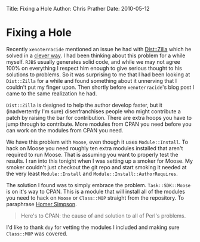 Title: Fixing a Hole 
Author: Chris Prather
Date: 2010-05-12

# Fixing a Hole

Recently `xenoterracide` mentioned an issue he had with [Dist::Zilla][1]
which he solved in a [clever way][2]. I had been thinking about this
problem for a while myself. `RJBS` usually generates solid code, and
while we may not agree 100% on everything I respect him enough to give
serious thought to his solutions to problems. So it was surprising to me
that I had been looking at `Dist::Zilla` for a while and found something
about it unnerving that I couldn't put my finger upon. Then shortly
before `xenoterracide`'s blog post I came to the same realization he
had. 

`Dist::Zilla` is designed to help the author develop faster, but it
(inadvertently I'm sure) disenfranchises people who might contribute a
patch by raising the bar for contribution. There are extra hoops you
have to jump through to contribute. More modules from CPAN you need
before you can work on the modules from CPAN you need.

We have this problem with `Moose`, even though it uses
`Module::Install`. To hack on Moose you need roughly ten extra modules
installed that aren't required to run Moose. That is assuming you want
to properly test the results. I ran into this tonight when I was setting
up a smoker for Moose. My smoker couldn't just checkout the git repo and
start smoking it needed at the very least `Module::Install` and
`Module::Install::AuthorRequires`.

The solution I found was to simply embrace the problem.
`Task::SDK::Moose` is on it's way to CPAN. This is a module that will
install all of the modules you need to hack on `Moose` or `Class::MOP`
straight from the repository. To paraphrase [Homer Simpson][3].

>    Here's to CPAN: the cause of and solution to all of Perl's problems.

I'd like to thank `doy` for vetting the modules I included and making
sure `Class::MOP` was covered.

[1]: http://xenoterracide.blogspot.com/2010/04/my-new-lovehate-relationship-with.html
[2]: http://xenoterracide.blogspot.com/2010/04/distzilla-vs-xenoterracide.html
[3]: http://thinkexist.com/quotation/here-s_to_alcohol-the_source_of-and_answer_to-all/338899.html